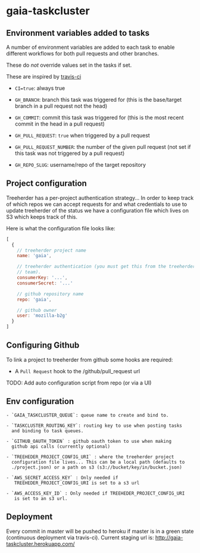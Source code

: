 # gaia-taskcluster

## Environment variables added to tasks

A number of environment variables are added to each task to enable
different workflows for both pull requests and other branches.

These do _not_ override values set in the tasks if set.

These are inspired by [travis-ci](http://docs.travis-ci.com/user/ci-environment/#Environment-variables)

  - `CI=true`: always true

  - `GH_BRANCH`: branch this task was triggered for 
     (this is the base/target branch in a pull request not the head)

  - `GH_COMMIT`: commit this task was triggered for
     (this is the most recent commit in the head in a pull request)   

  - `GH_PULL_REQUEST`: `true` when triggered by a pull request

  - `GH_PULL_REQUEST_NUMBER`: the number of the given pull request 
     (not set if this task was not triggered by a pull request)

  - `GH_REPO_SLUG`: username/repo of the target repository

## Project configuration

Treeherder has a per-project authentication strategy... In order to keep
track of which repos we can accept requests for and what credentials to
use to update treeherder of the status we have a configuration file
which lives on S3 which keeps track of this.

Here is what the configuration file looks like:

```js
[
  {
    // treeherder project name
    name: 'gaia',

    // treeherder authentication (you must get this from the treeherder
    // team).
    consumerKey: '...',
    consumerSecret: '...'

    // github repository name
    repo: 'gaia',

    // github owner 
    user: 'mozilla-b2g'
  }
]
```

## Configuring Github

To link a project to treeherder from github some hooks are required:

  - A `Pull Request` hook to the /github/pull_request url

TODO: Add auto configuration script from repo (or via a UI)

## Env configuration
    - `GAIA_TASKCLUSTER_QUEUE`: queue name to create and bind to.

    - `TASKCLUSTER_ROUTING_KEY`: routing key to use when posting tasks
      and binding to task queues.

    - `GITHUB_OAUTH_TOKEN` : github oauth token to use when making
      github api calls (currently optional)

    - `TREEHEDER_PROJECT_CONFIG_URI` : where the treeherder project
      configuration file lives... This can be a local path (defaults to
      ./project.json) or a path on s3 (s3://bucket/key/in/bucket.json)

    - `AWS_SECRET_ACCESS_KEY` : Only needed if
       TREEHEDER_PROJECT_CONFIG_URI is set to a s3 url

    - `AWS_ACCESS_KEY_ID` : Only needed if TREEHEDER_PROJECT_CONFIG_URI
       is set to an s3 url.

## Deployment

Every commit in master will be pushed to heroku if master is in a green
state (continuous deployment via travis-ci). Current staging url is: http://gaia-taskcluster.herokuapp.com/
